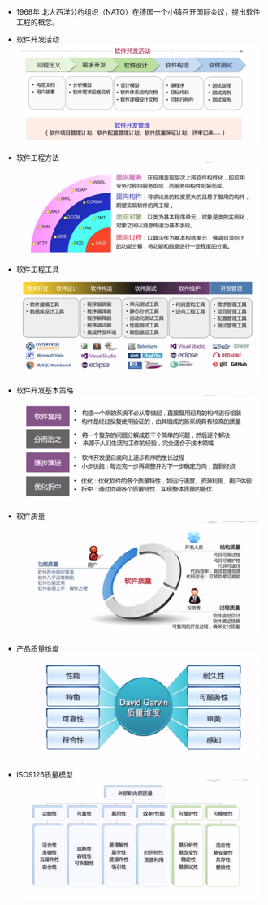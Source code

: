 - 1968年 北大西洋公约组织（NATO）在德国一个小镇召开国际会议，提出软件工程的概念。

- 软件开发活动
![](_paste_img/01-软件工程笔记-34100325_X/2019-03-05-19-56-06.png)

- 软件工程方法
![](_paste_img/01-软件工程笔记-34100325_X/2019-03-05-19-57-12.png)

- 软件工程工具
![](_paste_img/01-软件工程笔记-34100325_X/2019-03-05-19-59-28.png)

- 软件开发基本策略
![](_paste_img/01-软件工程笔记-34100325_X/2019-03-05-20-03-03.png)

- 软件质量
![](_paste_img/01-软件工程笔记-34100325_X/2019-03-05-21-19-04.png)

- 产品质量维度
![](_paste_img/01-软件工程笔记-34100325_X/2019-03-05-21-24-46.png)

- ISO9126质量模型
![](_paste_img/01-软件工程笔记-34100325_X/2019-03-05-21-26-35.png)